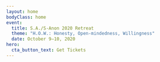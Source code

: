 ```yaml
---
layout: home
bodyClass: home
event:
  title: S.A./S-Anon 2020 Retreat
  theme: "H.O.W.: Honesty, Open-mindedness, Willingness"
  date: October 9–10, 2020
hero:
  cta_button_text: Get Tickets
---
```

